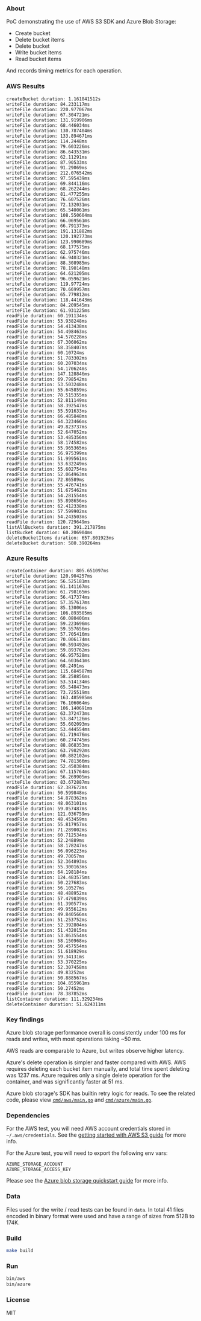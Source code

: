 ### About

PoC demonstrating the use of AWS S3 SDK and Azure Blob Storage:

* Create bucket
* Delete bucket items
* Delete bucket
* Write bucket items
* Read bucket items

And records timing metrics for each operation.

### AWS Results

```shell
createBucket duration: 1.161841512s
writeFile duration: 84.233117ms
writeFile duration: 220.977067ms
writeFile duration: 67.304721ms
writeFile duration: 131.919906ms
writeFile duration: 68.446034ms
writeFile duration: 130.787404ms
writeFile duration: 133.894671ms
writeFile duration: 114.2448ms
writeFile duration: 79.603226ms
writeFile duration: 86.643531ms
writeFile duration: 62.11291ms
writeFile duration: 87.90533ms
writeFile duration: 91.29069ms
writeFile duration: 212.076542ms
writeFile duration: 97.595439ms
writeFile duration: 69.844116ms
writeFile duration: 68.262244ms
writeFile duration: 81.477255ms
writeFile duration: 76.607526ms
writeFile duration: 72.132031ms
writeFile duration: 65.540061ms
writeFile duration: 108.550604ms
writeFile duration: 66.069561ms
writeFile duration: 66.791373ms
writeFile duration: 191.131882ms
writeFile duration: 120.192773ms
writeFile duration: 123.990689ms
writeFile duration: 68.177575ms
writeFile duration: 62.975746ms
writeFile duration: 66.940321ms
writeFile duration: 88.308985ms
writeFile duration: 78.190148ms
writeFile duration: 64.621205ms
writeFile duration: 96.059621ms
writeFile duration: 119.97724ms
writeFile duration: 70.669957ms
writeFile duration: 65.779812ms
writeFile duration: 118.441643ms
writeFile duration: 84.209545ms
writeFile duration: 61.931225ms
readFile duration: 60.191134ms
readFile duration: 53.938248ms
readFile duration: 54.413438ms
readFile duration: 54.498463ms
readFile duration: 54.570228ms
readFile duration: 67.306062ms
readFile duration: 58.358407ms
readFile duration: 60.10724ms
readFile duration: 51.783302ms
readFile duration: 60.207034ms
readFile duration: 54.170624ms
readFile duration: 147.128846ms
readFile duration: 69.798542ms
readFile duration: 53.503248ms
readFile duration: 55.645859ms
readFile duration: 78.515355ms
readFile duration: 52.811149ms
readFile duration: 58.392547ms
readFile duration: 55.591633ms
readFile duration: 66.485848ms
readFile duration: 64.323466ms
readFile duration: 49.823737ms
readFile duration: 52.647052ms
readFile duration: 53.485356ms
readFile duration: 58.174582ms
readFile duration: 55.965365ms
readFile duration: 56.975399ms
readFile duration: 51.999561ms
readFile duration: 53.632249ms
readFile duration: 55.602754ms
readFile duration: 52.064963ms
readFile duration: 72.86589ms
readFile duration: 55.476741ms
readFile duration: 51.675462ms
readFile duration: 54.281554ms
readFile duration: 55.898656ms
readFile duration: 62.412338ms
readFile duration: 57.599902ms
readFile duration: 54.243503ms
readFile duration: 120.729649ms
listAllBuckets duration: 391.217875ms
listBucket duration: 60.206904ms
deleteBucketItems duration: 657.801923ms
deleteBucket duration: 580.390264ms
```

### Azure Results

```
createContainer duration: 805.651097ms
writeFile duration: 120.904257ms
writeFile duration: 56.525181ms
writeFile duration: 61.141167ms
writeFile duration: 61.798165ms
writeFile duration: 56.417374ms
writeFile duration: 57.357617ms
writeFile duration: 85.13006ms
writeFile duration: 106.893505ms
writeFile duration: 60.080406ms
writeFile duration: 59.223696ms
writeFile duration: 59.557656ms
writeFile duration: 57.705416ms
writeFile duration: 70.006174ms
writeFile duration: 60.593492ms
writeFile duration: 59.893762ms
writeFile duration: 66.957528ms
writeFile duration: 64.603641ms
writeFile duration: 68.2491ms
writeFile duration: 115.684587ms
writeFile duration: 58.258856ms
writeFile duration: 53.514134ms
writeFile duration: 65.548473ms
writeFile duration: 73.725519ms
writeFile duration: 163.485985ms
writeFile duration: 76.106064ms
writeFile duration: 106.140691ms
writeFile duration: 63.372473ms
writeFile duration: 53.847126ms
writeFile duration: 55.602093ms
writeFile duration: 53.444554ms
writeFile duration: 61.719476ms
writeFile duration: 60.274745ms
writeFile duration: 88.868353ms
writeFile duration: 63.798292ms
writeFile duration: 60.882102ms
writeFile duration: 74.781366ms
writeFile duration: 52.450384ms
writeFile duration: 67.115764ms
writeFile duration: 56.269905ms
writeFile duration: 83.672887ms
readFile duration: 62.387672ms
readFile duration: 50.599848ms
readFile duration: 54.878362ms
readFile duration: 48.063101ms
readFile duration: 59.057487ms
readFile duration: 121.036759ms
readFile duration: 48.453459ms
readFile duration: 55.817957ms
readFile duration: 71.289002ms
readFile duration: 60.712534ms
readFile duration: 52.24889ms
readFile duration: 58.178247ms
readFile duration: 56.096223ms
readFile duration: 49.70057ms
readFile duration: 52.364893ms
readFile duration: 55.300163ms
readFile duration: 64.198184ms
readFile duration: 124.483575ms
readFile duration: 50.227683ms
readFile duration: 56.10527ms
readFile duration: 48.488952ms
readFile duration: 57.479839ms
readFile duration: 61.390577ms
readFile duration: 49.955612ms
readFile duration: 49.840566ms
readFile duration: 51.253752ms
readFile duration: 52.392804ms
readFile duration: 51.432015ms
readFile duration: 53.863554ms
readFile duration: 58.150968ms
readFile duration: 50.457554ms
readFile duration: 51.618929ms
readFile duration: 59.34131ms
readFile duration: 53.370225ms
readFile duration: 52.307458ms
readFile duration: 49.83252ms
readFile duration: 50.888567ms
readFile duration: 104.855961ms
readFile duration: 50.27452ms
readFile duration: 78.387852ms
listContainer duration: 111.329234ms
deleteContainer duration: 51.624311ms
```

### Key findings

Azure blob storage performance overall is consistently under 100 ms for reads and writes, with most operations taking ~50 ms. 

AWS reads are comparable to Azure, but writes observe higher latency.

Azure's delete operation is simpler and faster compared with AWS. AWS requires deleting each bucket item manually, and total time spent deleting was 1237 ms. Azure requires only a single delete operation for the container, and was significantly faster at 51 ms.

Azure blob storage's SDK has builtin retry logic for reads. To see the related code, please view [`cmd/aws/main.go`](https://github.com/rewinfrey/cloud-storage-poc/blob/main/cmd/aws/main.go) and [`cmd/azure/main.go`](https://github.com/rewinfrey/cloud-storage-poc/blob/main/cmd/azure/main.go).

### Dependencies

For the AWS test, you will need AWS account credentials stored in `~/.aws/credentials`. See the [getting started with AWS S3 guide](https://aws.amazon.com/s3/getting-started/) for more info.

For the Azure test, you will need to export the following env vars:

```
AZURE_STORAGE_ACCOUNT
AZURE_STORAGE_ACCESS_KEY
```

Please see the [Azure blob storage quickstart guide](https://docs.microsoft.com/en-us/azure/storage/blobs/storage-quickstart-blobs-go?tabs=linux) for more info.

### Data

Files used for the write / read tests can be found in `data`. In total 41 files encoded in binary format were used and have a range of sizes from 512B to 174K.

### Build

```sh
make build
```

### Run

```sh
bin/aws
bin/azure
```

### License

MIT
